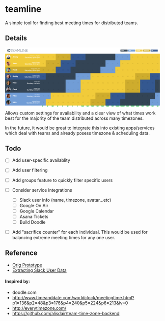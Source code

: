 teamline
=======================================
A simple tool for finding best meeting times for distributed teams.


Details
---------------------------------------
![screenshot](screenshot_1.png)
Allows custom settings for availability and a clear view of what times work
best for the majority of the team distributed across many timezones.

In the future, it would be great to integrate this into existing apps/services
which deal with teams and already posess timezone & scheduling data.



Todo
---------------------------------------
- [ ] Add user-specific availablity
- [ ] Add user filtering
- [ ] Add groups feature to quickly filter specific users
- [ ] Consider service integrations
    - [ ] Slack user info (name, timezone, avatar...etc)
    - [ ] Google On Air
    - [ ] Google Calendar
    - [ ] Asana Tickets
    - [ ] Build Doodle
- [ ] Add "sacrifice counter" for each individual. This would be used for balancing extreme meeting times for any one user. 


Reference
---------------------------------------
- [Orig Prototype](https://jsbin.com/xekubo/edit?html,css,js,output)
- [Extracting Slack User Data](https://gist.github.com/kasparsd/f8f36794ecf558915d6f)


#### Inspired by:
- doodle.com
- http://www.timeanddate.com/worldclock/meetingtime.html?p1=136&p2=48&p3=176&p4=240&p5=224&p6=213&iv=0
- http://everytimezone.com/
- https://github.com/alisdair/team-time-zone-backend
